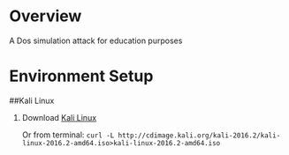 # Overview
A Dos simulation attack for education purposes

# Environment Setup
##Kali Linux

1. Download [Kali Linux](https://www.kali.org/downloads/)

   Or from terminal: `curl -L http://cdimage.kali.org/kali-2016.2/kali-linux-2016.2-amd64.iso>kali-linux-2016.2-amd64.iso`
